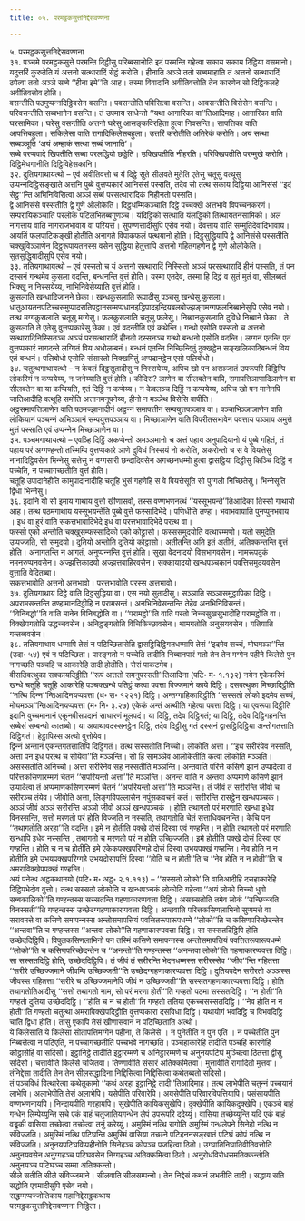 ```yaml
---
title: ०५. परमट्ठकसुत्तनिद्देसवण्णना

---
```

५. परमट्ठकसुत्तनिद्देसवण्णना  
३१. पञ्‍चमे परमट्ठकसुत्ते परमन्ति दिट्ठीसु परिब्बसानोति इदं परमन्ति गहेत्वा सकाय सकाय दिट्ठिया वसमानो। यदुत्तरिं कुरुतेति यं अत्तनो सत्थारादिं सेट्ठं करोति। हीनाति अञ्‍ञे ततो सब्बमाहाति तं अत्तनो सत्थारादिं ठपेत्वा ततो अञ्‍ञे सब्बे ‘‘हीना इमे’’ति आह। तस्मा विवादानि अवीतिवत्तोति तेन कारणेन सो दिट्ठिकलहे अवीतिवत्तोव होति।  
वसन्तीति पठमुप्पन्‍नदिट्ठिवसेन वसन्ति। पवसन्तीति पविसित्वा वसन्ति। आवसन्तीति विसेसेन वसन्ति। परिवसन्तीति सब्बभागेन वसन्ति। तं उपमाय साधेन्तो ‘‘यथा आगारिका वा’’तिआदिमाह। आगारिका वाति घरसामिका। घरेसु वसन्तीति अत्तनो घरेसु आसङ्कविरहिता हुत्वा निवसन्ति। सापत्तिका वाति आपत्तिबहुला। सकिलेसा वाति रागादिकिलेसबहुला। उत्तरिं करोतीति अतिरेकं करोति। अयं सत्था सब्बञ्‍ञूति ‘अयं अम्हाकं सत्था सब्बं जानाति’।  
सब्बे परप्पवादे खिपतीति सब्बा परलद्धियो छड्डेति। उक्खिपतीति नीहरति। परिक्खिपतीति परम्मुखे करोति। दिट्ठिमेधगानीति दिट्ठिविहेसकानि।  
३२. दुतियगाथायत्थो – एवं अवीतिवत्तो च यं दिट्ठे सुते सीलवते मुतेति एतेसु चतूसु वत्थूसु उप्पन्‍नदिट्ठिसङ्खाते अत्तनि पुब्बे वुत्तप्पकारं आनिसंसं पस्सति, तदेव सो तत्थ सकाय दिट्ठिया आनिसंसं ‘‘इदं सेट्ठ’’न्ति अभिनिविसित्वा अञ्‍ञं सब्बं परसत्थारादिकं निहीनतो पस्सति।  
द्वे आनिसंसे पस्सतीति द्वे गुणे ओलोकेति। दिट्ठधम्मिकञ्‍चाति दिट्ठे पच्‍चक्खे अत्तभावे विपच्‍चनकरणं। सम्परायिकञ्‍चाति परलोके पटिलभितब्बगुणञ्‍च। यंदिट्ठिको सत्थाति यंलद्धिको तित्थायतनसामिको। अलं नागत्ताय वाति नागराजभावाय वा परियत्तं। सुपण्णत्तादीसुपि एसेव नयो। देवत्ताय वाति सम्मुतिदेवादिभावाय। आयतिं फलपाटिकङ्खी होतीति अनागते विपाकफलं पत्थयानो होति। दिट्ठसुद्धियापि द्वे आनिसंसे पस्सतीति चक्खुविञ्‍ञाणेन दिट्ठरूपायतनस्स वसेन सुद्धिया हेतुत्तापि अत्तनो गहितगहणेन द्वे गुणे ओलोकेति। सुतसुद्धियादीसुपि एसेव नयो।  
३३. ततियगाथायत्थो – एवं पस्सतो च यं अत्तनो सत्थारादिं निस्सितो अञ्‍ञं परसत्थारादिं हीनं पस्सति, तं पन दस्सनं गन्थमेव कुसला वदन्ति, बन्धनन्ति वुत्तं होति। यस्मा एतदेव, तस्मा हि दिट्ठं व सुतं मुतं वा, सीलब्बतं भिक्खु न निस्सयेय्य, नाभिनिवेसेय्याति वुत्तं होति।  
कुसलाति खन्धादिजानने छेका। खन्धकुसलाति रूपादीसु पञ्‍चसु खन्धेसु कुसला। धातुआयतनपटिच्‍चसमुप्पादसतिपट्ठानसम्मप्पधानइद्धिपादइन्द्रियबलबोज्झङ्गमग्गफलनिब्बानेसुपि एसेव नयो। तत्थ मग्गकुसलाति चतूसु मग्गेसु। फलकुसलाति चतूसु फलेसु। निब्बानकुसलाति दुविधे निब्बाने छेका। ते कुसलाति ते एतेसु वुत्तप्पकारेसु छेका। एवं वदन्तीति एवं कथेन्ति। गन्थो एसोति पस्सतो च अत्तनो सत्थारादिनिस्सितञ्‍च अञ्‍ञं परसत्थारादिं हीनतो दस्सनञ्‍च गन्थो बन्धनो एसोति वदन्ति। लग्गनं एतन्ति एतं वुत्तप्पकारं नागदन्ते लग्गितं विय अधोलम्बनं। बन्धनं एतन्ति निच्छिन्दितुं दुक्खट्ठेन सङ्खलिकादिबन्धनं विय एतं बन्धनं। पलिबोधो एसोति संसारतो निक्खमितुं अप्पदानट्ठेन एसो पलिबोधो।  
३४. चतुत्थगाथायत्थो – न केवलं दिट्ठसुतादीसु न निस्सयेय्य, अपिच खो पन असञ्‍जातं उपरूपरि दिट्ठिम्पि लोकस्मिं न कप्पयेय्य, न जनेय्याति वुत्तं होति। कीदिसं? ञाणेन वा सीलवतेन वापि, समापत्तिञाणादिञाणेन वा सीलवतेन वा या कप्पियति, एतं दिट्ठिं न कप्पेय्य। न केवलञ्‍च दिट्ठिं न कप्पयेय्य, अपिच खो पन मानेनपि जातिआदीहि वत्थूहि समोति अत्तानमनूपनेय्य, हीनो न मञ्‍ञेथ विसेसि वापीति।  
अट्ठसमापत्तिञाणेन वाति पठमज्झानादीनं अट्ठन्‍नं समापत्तीनं सम्पयुत्तपञ्‍ञाय वा। पञ्‍चाभिञ्‍ञाञाणेन वाति लोकियानं पञ्‍चन्‍नं अभिञ्‍ञानं सम्पयुत्तपञ्‍ञाय वा। मिच्छाञाणेन वाति विपरीतसभावेन पवत्ताय पञ्‍ञाय अमुत्ते मुत्तं पस्साति एवं उप्पन्‍नेन मिच्छाञाणेन वा।  
३५. पञ्‍चमगाथायत्थो – एवञ्हि दिट्ठिं अकप्पेन्तो अमञ्‍ञमानो च अत्तं पहाय अनुपादियानो यं पुब्बे गहितं, तं पहाय परं अग्गण्हन्तो तस्मिम्पि वुत्तप्पकारे ञाणे दुविधं निस्सयं नो करोति, अकरोन्तो च स वे वियत्तेसु नानादिट्ठिवसेन भिन्‍नेसु सत्तेसु न वग्गसारी छन्दादिवसेन अगच्छनधम्मो हुत्वा द्वासट्ठिया दिट्ठीसु किञ्‍चि दिट्ठिं न पच्‍चेति, न पच्‍चागच्छतीति वुत्तं होति।  
चतूहि उपादानेहीति कामुपादानादीहि चतूहि भुसं गहणेहि स वे वियत्तेसूति सो पुग्गलो निच्छितेसु। भिन्‍नेसूति द्विधा भिन्‍नेसु।  
३६. इदानि यो सो इमाय गाथाय वुत्तो खीणासवो, तस्स वण्णभणनत्थं ‘‘यस्सूभयन्ते’’तिआदिका तिस्सो गाथायो आह। तत्थ पठमगाथाय यस्सूभयन्तेति पुब्बे वुत्ते फस्सादिभेदे। पणिधीति तण्हा। भवाभवायाति पुनप्पुनभवाय । इध वा हुरं वाति सकत्तभावादिभेदे इध वा परत्तभावादिभेदे परत्थ वा।  
फस्सो एको अन्तोति चक्खुसम्फस्सादिको एको कोट्ठासो। फस्ससमुदयोति वत्थारम्मणो। यतो समुदेति उप्पज्‍जति, सो समुदयो। दुतियो अन्तोति दुतियो कोट्ठासो। अतीतन्ति अति इतं अतीतं, अतिक्‍कन्तन्ति वुत्तं होति। अनागतन्ति न आगतं, अनुप्पन्‍नन्ति वुत्तं होति। सुखा वेदनादयो विसभागवसेन। नामरूपदुकं नमनरुप्पनवसेन। अज्झत्तिकादयो अज्झत्तबाहिरवसेन। सक्‍कायादयो खन्धपञ्‍चकानं पवत्तिसमुदयवसेन वुत्ताति वेदितब्बा।  
सकत्तभावोति अत्तनो अत्तभावो। परत्तभावोति परस्स अत्तभावो।  
३७. दुतियगाथाय दिट्ठे वाति दिट्ठसुद्धिया वा। एस नयो सुतादीसु। सञ्‍ञाति सञ्‍ञासमुट्ठापिका दिट्ठि।  
अपरामसन्तन्ति तण्हामानदिट्ठीहि न परामसन्तं। अनभिनिवेसन्तन्ति तेहेव अनभिनिविसन्तं।  
‘‘विनिबद्धो’’ति वाति मानेन विनिबद्धोति वा। ‘‘परामट्ठो’’ति वाति परतो निच्‍चसुखसुभादीहि परामट्ठोति वा। विक्खेपगतोति उद्धच्‍चवसेन। अनिट्ठङ्गतोति विचिकिच्छावसेन। थामगतोति अनुसयवसेन। गतियाति गन्तब्बवसेन।  
३८. ततियगाथाय धम्मापि तेसं न पटिच्छितासेति द्वासट्ठिदिट्ठिगतधम्मापि तेसं ‘‘इदमेव सच्‍चं, मोघमञ्‍ञ’’न्ति (उदा॰ ५४) एवं न पटिच्छिता। पारङ्गतो न पच्‍चेति तादीति निब्बानपारं गतो तेन तेन मग्गेन पहीने किलेसे पुन नागच्छति पञ्‍चहि च आकारेहि तादी होतीति। सेसं पाकटमेव।  
वीसतिवत्थुका सक्‍कायदिट्ठीति ‘‘रूपं अत्ततो समनुपस्सती’’तिआदिना (पटि॰ म॰ १.१३२) नयेन एकेकस्मिं खन्धे चतूहि चतूहि आकारेहि पञ्‍चक्खन्धे पतिट्ठं कत्वा पवत्ता विज्‍जमाने काये दिट्ठि। दसवत्थुका मिच्छादिट्ठीति ‘‘नत्थि दिन्‍न’’न्तिआदिनयप्पवत्ता (ध॰ स॰ १२२१) दिट्ठि। अन्तग्गाहिकादिट्ठीति ‘‘सस्सतो लोको इदमेव सच्‍चं, मोघमञ्‍ञ’’न्तिआदिनयप्पवत्ता (म॰ नि॰ ३.२७) एकेकं अन्तं अत्थीति गहेत्वा पवत्ता दिट्ठि। या एवरूपा दिट्ठीति इदानि वुच्‍चमानानं एकूनवीसपदानं साधारणं मूलपदं। या दिट्ठि, तदेव दिट्ठिगतं; या दिट्ठि, तदेव दिट्ठिगहनन्ति सब्बेसं सम्बन्धो कातब्बो। या अयाथावदस्सनट्ठेन दिट्ठि, तदेव दिट्ठीसु गतं दस्सनं द्वासट्ठिदिट्ठिया अन्तोगतत्ताति दिट्ठिगतं। हेट्ठापिस्स अत्थो वुत्तोयेव।  
द्विन्‍नं अन्तानं एकन्तगतत्तातिपि दिट्ठिगतं। तत्थ सस्सतोति निच्‍चो। लोकोति अत्ता। ‘‘इध सरीरंयेव नस्सति, अत्ता पन इध परत्थ च सोयेवा’’ति मञ्‍ञन्ति। सो हि सामञ्‍ञेव आलोकेतीति कत्वा लोकोति मञ्‍ञति। असस्सतोति अनिच्‍चो। अत्ता सरीरेनेव सह नस्सतीति मञ्‍ञन्ति। अन्तवाति परित्ते कसिणे झानं उप्पादेत्वा तं परित्तकसिणारम्मणं चेतनं ‘‘सपरियन्तो अत्ता’’ति मञ्‍ञन्ति। अनन्त वाति न अन्तवा अप्पमाणे कसिणे झानं उप्पादेत्वा तं अप्पमाणकसिणारम्मणं चेतनं ‘‘अपरियन्तो अत्ता’’ति मञ्‍ञन्ति। तं जीवं तं सरीरन्ति जीवो च सरीरञ्‍च तंयेव। जीवोति अत्ता, लिङ्गविपल्‍लासेन नपुंसकवचनं कतं। सरीरन्ति रासट्ठेन खन्धपञ्‍चकं। अञ्‍ञं जीवं अञ्‍ञं सरीरन्ति अञ्‍ञो जीवो अञ्‍ञं खन्धपञ्‍चकं । होति तथागतो परं मरणाति खन्धा इधेव विनस्सन्ति, सत्तो मरणतो परं होति विज्‍जति न नस्सति, तथागतोति चेतं सत्ताधिवचनन्ति। केचि पन ‘‘तथागतोति अरहा’’ति वदन्ति। इमे न होतीति पक्खे दोसं दिस्वा एवं गण्हन्ति। न होति तथागतो परं मरणाति खन्धापि इधेव नस्सन्ति , तथागतो च मरणतो परं न होति उच्छिज्‍जति। इमे होतीति पक्खे दोसं दिस्वा एवं गण्हन्ति। होति च न च होतीति इमे एकेकपक्खपरिग्गहे दोसं दिस्वा उभयपक्खं गण्हन्ति। नेव होति न न होतीति इमे उभयपक्खपरिग्गहे उभयदोसापत्तिं दिस्वा ‘‘होति च न होती’’ति च ‘‘नेव होति न न होती’’ति च अमराविक्खेपपक्खं गण्हन्ति।  
अयं पनेत्थ अट्ठकथानयो (पटि॰ म॰ अट्ठ॰ २.१.११३) – ‘‘सस्सतो लोको’’ति वातिआदीहि दसहाकारेहि दिट्ठिपभेदोव वुत्तो। तत्थ सस्सतो लोकोति च खन्धपञ्‍चकं लोकोति गहेत्वा ‘‘अयं लोको निच्‍चो धुवो सब्बकालिको’’ति गण्हन्तस्स सस्सतन्ति गहणाकारप्पवत्ता दिट्ठि। असस्सतोति तमेव लोकं ‘‘उच्छिज्‍जति विनस्सती’’ति गण्हन्तस्स उच्छेदग्गहणाकारप्पवत्ता दिट्ठि। अन्तवाति परित्तकसिणलाभिनो सुप्पमत्ते वा सरावमत्ते वा कसिणे समापन्‍नस्स अन्तोसमापत्तियं पवत्तितरूपारूपधम्मे ‘‘लोको’’ति च कसिणपरिच्छेदन्तेन ‘‘अन्तवा’’ति च गण्हन्तस्स ‘‘अन्तवा लोको’’ति गहणाकारप्पवत्ता दिट्ठि। सा सस्सतदिट्ठिपि होति उच्छेददिट्ठिपि। विपुलकसिणलाभिनो पन तस्मिं कसिणे समापन्‍नस्स अन्तोसमापत्तियं पवत्तितरूपारूपधम्मे ‘‘लोको’’ति च कसिणपरिच्छेदन्तेन च ‘‘अनन्तो’’ति गण्हन्तस्स ‘‘अनन्तवा लोको’’ति गहणाकारप्पवत्ता दिट्ठि। सा सस्सतदिट्ठि होति, उच्छेददिट्ठिपि। तं जीवं तं सरीरन्ति भेदनधम्मस्स सरीरस्सेव ‘‘जीव’’न्ति गहितत्ता ‘‘सरीरे उच्छिज्‍जमाने जीवम्पि उच्छिज्‍जती’’ति उच्छेदग्गहणाकारप्पवत्ता दिट्ठि। दुतियपदेन सरीरतो अञ्‍ञस्स जीवस्स गहितत्ता ‘‘सरीरे च उच्छिज्‍जमानेपि जीवं न उच्छिज्‍जती’’ति सस्सतगहणाकारप्पवत्ता दिट्ठि। होति तथागतोतिआदीसु ‘‘सत्तो तथागतो नाम, सो परं मरणा होती’’ति गण्हतो पठमा सस्सतदिट्ठि। ‘‘न होती’’ति गण्हतो दुतिया उच्छेददिट्ठि। ‘‘होति च न च होती’’ति गण्हतो ततिया एकच्‍चसस्सतदिट्ठि। ‘‘नेव होति न न होती’’ति गण्हतो चतुत्था अमराविक्खेपदिट्ठीति वुत्तप्पकारा दसविधा दिट्ठि। यथायोगं भवदिट्ठि च विभवदिट्ठि चाति द्विधा होति। तासु एकापि तेसं खीणासवानं न पटिच्छिताति अत्थो।  
ये किलेसाति ये किलेसा सोतापत्तिमग्गेन पहीना, ते किलेसे । न पुनेतीति न पुन एति । न पच्‍चेतीति पुन निब्बत्तेत्वा न पटिएति, न पच्‍चागच्छतीति पच्‍चभवे नागच्छति। पञ्‍चहाकारेहि तादीति पञ्‍चहि कारणेहि कोट्ठासेहि वा सदिसो। इट्ठानिट्ठे तादीति इट्ठारम्मणे च अनिट्ठारम्मणे च अनुनयपटिघं मुञ्‍चित्वा ठितत्ता द्वीसु सदिसो। चत्तावीति किलेसे चजितवा। तिण्णावीति संसारं अतिक्‍कमितवा। मुत्तावीति रागादितो मुत्तवा। तंनिद्देसा तादीति तेन तेन सीलसद्धादिना निद्दिसित्वा निद्दिसित्वा कथेतब्बतो सदिसो।  
तं पञ्‍चविधं वित्थारेत्वा कथेतुकामो ‘‘कथं अरहा इट्ठानिट्ठे तादी’’तिआदिमाह। तत्थ लाभेपीति चतुन्‍नं पच्‍चयानं लाभेपि। अलाभेपीति तेसं अलाभेपि। यसेपीति परिवारेपि। अयसेपीति परिवारविपत्तियापि। पसंसायपीति वण्णभणनायपि। निन्दायपीति गरहायपि। सुखेपीति कायिकसुखेपि। दुक्खेपीति कायिकदुक्खेपि। एकञ्‍चे बाहं गन्धेन लिम्पेय्युन्ति सचे एकं बाहं चतुजातियगन्धेन लेपं उपरूपरि ददेय्युं। वासिया तच्छेय्युन्ति यदि एकं बाहं वड्ढकी वासिया तच्छेत्वा तच्छेत्वा तनुं करेय्युं। अमुस्मिं नत्थि रागोति अमुस्मिं गन्धलेपने सिनेहो नत्थि न संविज्‍जति। अमुस्मिं नत्थि पटिघन्ति अमुस्मिं वासिया तच्छने पटिहननसङ्खातं पटिघं कोपं नत्थि न संविज्‍जति। अनुनयपटिघविप्पहीनोति सिनेहञ्‍च कोपञ्‍च पजहित्वा ठितो। उग्घातिनिघातिवीतिवत्तोति अनुनयवसेन अनुग्गहञ्‍च पटिघवसेन निग्गहञ्‍च अतिक्‍कमित्वा ठितो। अनुरोधविरोधसमतिक्‍कन्तोति अनुनयञ्‍च पटिघञ्‍च सम्मा अतिक्‍कन्तो।  
सीले सतीति सीले संविज्‍जमाने। सीलवाति सीलसम्पन्‍नो। तेन निद्देसं कथनं लभतीति तादी। सद्धाय सति सद्धोति एवमादीसुपि एसेव नयो।  
सद्धम्मप्पज्‍जोतिकाय महानिद्देसट्ठकथाय  
परमट्ठकसुत्तनिद्देसवण्णना निट्ठिता।  